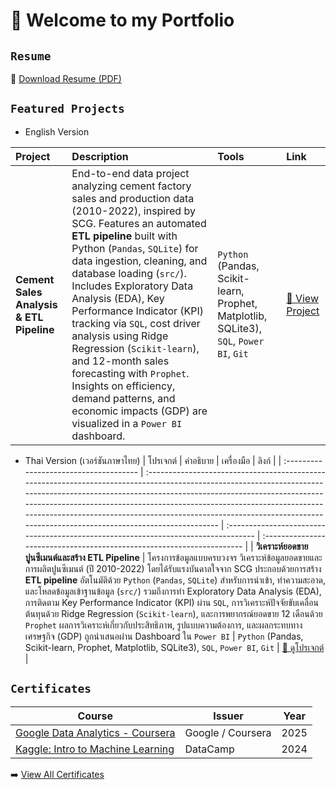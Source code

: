 # 👋 Welcome to my **Portfolio**


## `Resume`
📎 [Download Resume (PDF)](./resume/Miyo_Resume.pdf)

## `Featured Projects`
- English Version

| Project                             | Description                                                                                                                                                                                                                                                                                                                                                                                       | Tools                                                                               | Link                                                                   |
| :---------------------------------- | :------------------------------------------------------------------------------------------------------------------------------------------------------------------------------------------------------------------------------------------------------------------------------------------------------------------------------------------------------------------------------------------------ | :---------------------------------------------------------------------------------- | :--------------------------------------------------------------------- |
| **Cement Sales Analysis & ETL Pipeline** | End-to-end data project analyzing cement factory sales and production data (2010-2022), inspired by SCG. Features an automated **ETL pipeline** built with Python (`Pandas`, `SQLite`) for data ingestion, cleaning, and database loading (`src/`). Includes Exploratory Data Analysis (EDA), Key Performance Indicator (KPI) tracking via `SQL`, cost driver analysis using Ridge Regression (`Scikit-learn`), and 12-month sales forecasting with `Prophet`. Insights on efficiency, demand patterns, and economic impacts (GDP) are visualized in a `Power BI` dashboard. | `Python` (Pandas, Scikit-learn, Prophet, Matplotlib, SQLite3), `SQL`, `Power BI`, `Git` | [🔗 View Project](https://github.com/miyomui/cement-sales-analysis) |

- Thai Version (เวอร์ชันภาษาไทย)
| โปรเจกต์                               | คำอธิบาย                                                                                                                                                                                                                                                                                                                                                                                          | เครื่องมือ                                                                          | ลิงก์                                                                  |
| :------------------------------------- | :---------------------------------------------------------------------------------------------------------------------------------------------------------------------------------------------------------------------------------------------------------------------------------------------------------------------------------------------------------------------------------------------------- | :--------------------------------------------------------------------------------- | :--------------------------------------------------------------------- |
| **วิเคราะห์ยอดขายปูนซีเมนต์และสร้าง ETL Pipeline** | โครงการข้อมูลแบบครบวงจร วิเคราะห์ข้อมูลยอดขายและการผลิตปูนซีเมนต์ (ปี 2010-2022) โดยได้รับแรงบันดาลใจจาก SCG ประกอบด้วยการสร้าง **ETL pipeline** อัตโนมัติด้วย `Python` (`Pandas`, `SQLite`) สำหรับการนำเข้า, ทำความสะอาด, และโหลดข้อมูลเข้าฐานข้อมูล (`src/`) รวมถึงการทำ Exploratory Data Analysis (EDA), การติดตาม Key Performance Indicator (KPI) ผ่าน `SQL`, การวิเคราะห์ปัจจัยขับเคลื่อนต้นทุนด้วย Ridge Regression (`Scikit-learn`), และการพยากรณ์ยอดขาย 12 เดือนด้วย `Prophet` ผลการวิเคราะห์เกี่ยวกับประสิทธิภาพ, รูปแบบความต้องการ, และผลกระทบทางเศรษฐกิจ (GDP) ถูกนำเสนอผ่าน Dashboard ใน `Power BI` | `Python` (Pandas, Scikit-learn, Prophet, Matplotlib, SQLite3), `SQL`, `Power BI`, `Git` | [🔗 ดูโปรเจกต์](https://github.com/miyomui/cement-sales-analysis)     |


## `Certificates`

| Course | Issuer | Year |
|---------|---------|------|
| [Google Data Analytics - Coursera](./certificates/google_data_analytics.pdf) | Google / Coursera | 2025 |
| [Kaggle: Intro to Machine Learning](./certificates/kaggle_intro_ml.png) | DataCamp | 2024 |

➡️ [View All Certificates](./certificates)
